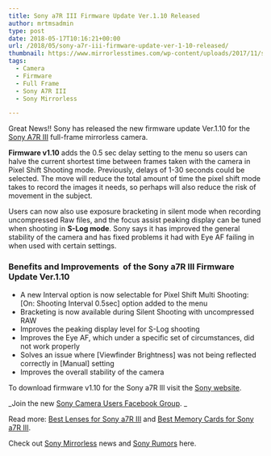```yaml
---
title: Sony a7R III Firmware Update Ver.1.10 Released
author: mrtmsadmin
type: post
date: 2018-05-17T10:16:21+00:00
url: /2018/05/sony-a7r-iii-firmware-update-ver-1-10-released/
thumbnail: https://www.mirrorlesstimes.com/wp-content/uploads/2017/11/sony-a7r-iii-star-eater.jpg
tags:
  - Camera
  - Firmware
  - Full Frame
  - Sony A7R III
  - Sony Mirrorless

---
```

Great News!! Sony has released the new firmware update Ver.1.10 for the <a href="https://www.mirrorlesstimes.com/tag/sony-a7r-iii/" target="_blank" rel="noopener">Sony A7R III</a> full-frame mirrorless camera.

**Firmware v1.10** adds the 0.5 sec delay setting to the menu so users can halve the current shortest time between frames taken with the camera in Pixel Shift Shooting mode. Previously, delays of 1-30 seconds could be selected. The move will reduce the total amount of time the pixel shift mode takes to record the images it needs, so perhaps will also reduce the risk of movement in the subject.

Users can now also use exposure bracketing in silent mode when recording uncompressed Raw files, and the focus assist peaking display can be tuned when shooting in **S-Log mode**. Sony says it has improved the general stability of the camera and has fixed problems it had with Eye AF failing in when used with certain settings.<!--more-->

### Benefits and Improvements  of the Sony a7R III Firmware Update Ver.1.10

  * A new Interval option is now selectable for Pixel Shift Multi Shooting: [On: Shooting Interval 0.5sec] option added to the menu
  * Bracketing is now available during Silent Shooting with uncompressed RAW
  * Improves the peaking display level for S-Log shooting
  * Improves the Eye AF, which under a specific set of circumstances, did not work properly
  * Solves an issue where [Viewfinder Brightness] was not being reflected correctly in [Manual] setting
  * Improves the overall stability of the camera

To download firmware v1.10 for the Sony a7R lll visit the <a href="https://esupport.sony.com/US/p/swu-download.pl?mdl=ILCE7RM3&upd_id=11472&os_group_id=29" target="_blank" rel="noopener">Sony website</a>.

_Join the new <a href="https://www.facebook.com/groups/1637646316495210/" target="_blank" rel="nofollow noopener noreferrer">Sony Camera Users Facebook Group</a>. _

Read more: <a href="https://www.mirrorlesstimes.com/2017/11/best-lenses-sony-a7r-iii/" target="_blank" rel="noopener" data-wpel-link="internal">Best Lenses for Sony a7R III</a> and <a href="https://www.dailycameranews.com/2017/11/best-memory-cards-sony-a7r-iii/" target="_blank" rel="noopener" data-wpel-link="internal">Best Memory Cards for Sony a7R III</a>.

Check out <a href="https://www.mirrorlesstimes.com/tag/sony-mirrorless/" target="_blank" rel="noopener">Sony Mirrorless</a> news and <a href="https://www.dailycameranews.com/tag/sony-rumors/" target="_blank" rel="noopener">Sony Rumors</a> here.